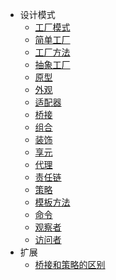 - 设计模式
  - [工厂模式](设计模式/md/工厂模式.md)
  - [简单工厂](设计模式/md/简单工厂.md)
  - [工厂方法](设计模式/md/工厂方法.md)
  - [抽象工厂](设计模式/md/抽象工厂.md)
  - [原型](设计模式/md/原型模式.md)
  - [外观](设计模式/md/外观模式.md)
  - [适配器](设计模式/md/适配器模式.md)
  - [桥接](设计模式/md/桥接模式.md)
  - [组合](设计模式/md/组合模式.md)
  - [装饰](设计模式/md/装饰模式.md)
  - [享元](设计模式/md/享元模式.md)
  - [代理](设计模式/md/代理模式.md)
  - [责任链](设计模式/md/责任链.md)
  - [策略](设计模式/md/策略.md)
  - [模板方法](设计模式/md/模板方法.md)
  - [命令](设计模式/md/命令模式.md)
  - [观察者](设计模式/md/观察者.md)
  - [访问者](设计模式/md/访问者.md)
- 扩展
  - [桥接和策略的区别](设计模式/md/桥接和策略的区别.md)
